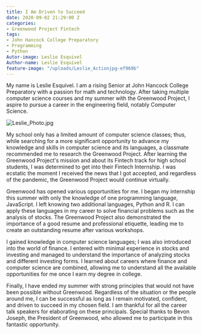 ```yaml
---
title: I Am Driven to Succeed
date: 2020-09-02 21:29:00 Z
categories:
- Greenwood Project Fintech
tags:
- John Hancock College Preparatory
- Programming
- Python
Autor-image: Leslie Esquivel
Author-name: Leslie Esquivel
feature-image: "/uploads/Leslie_Actionjpg-ef969b"
---
```


My name is Leslie Esquivel. I am a rising Senior at John Hancock College Preparatory with a passion for math and technology. After taking multiple computer science courses and my summer with the Greenwood Project, I aspire to pursue a career in the engineering field, notably Computer Science.

![Leslie_Photo.jpg](/uploads/Leslie_Photo.jpg)

My school only has a limited amount of computer science classes; thus, while searching for a more significant opportunity to advance my knowledge and skills in computer science and its languages, a classmate recommended me to research the Greenwood Project. After learning the Greenwood Project's mission and about its Fintech track for high school students, I was determined to get into their Fintech Internship. I was ecstatic the moment I received the news that I got accepted, and regardless of the pandemic, the Greenwood Project would continue virtually. 

Greenwood has opened various opportunities for me. I began my internship this summer with only the knowledge of one programming language, JavaScript. I left knowing two additional languages, Python and R. I can apply these languages in my career to solve financial problems such as the analysis of stocks. The Greenwood Project also demonstrated the importance of a good resume and professional etiquette, leading me to create an outstanding resume after various workshops.  

I gained knowledge in computer science languages; I was also introduced into the world of finance. I entered with minimal experience in stocks and investing and managed to understand the importance of analyzing stocks and different investing forms. I learned about careers where finance and computer science are combined, allowing me to understand all the available opportunities for me once I earn my degree in college. 

Finally, I have ended my summer with strong principles that would not have been possible without Greenwood. Regardless of the situation or the people around me, I can be successful as long as I remain motivated, confident, and driven to succeed in my chosen field. I am thankful for all the career talk speakers for elaborating on these principals. Special thanks to Bevon Joseph, the President of Greenwood, who allowed me to participate in this fantastic opportunity.
